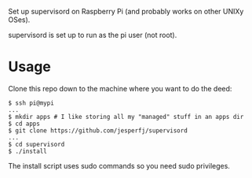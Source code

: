 Set up supervisord on Raspberry Pi (and probably works on other UNIXy OSes).

supervisord is set up to run as the pi user (not root). 

# Usage

Clone this repo down to the machine where you want to do the deed:

```
$ ssh pi@mypi
...
$ mkdir apps # I like storing all my "managed" stuff in an apps dir
$ cd apps
$ git clone https://github.com/jesperfj/supervisord
...
$ cd supervisord
$ ./install
```

The install script uses sudo commands so you need sudo privileges.


